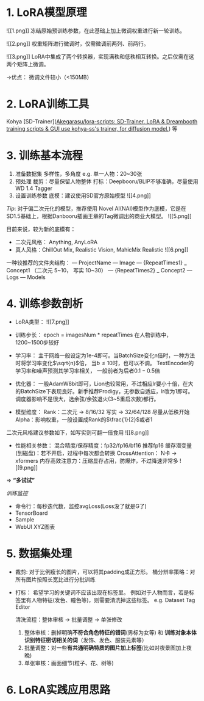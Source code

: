 # 1. LoRA模型原理
![[1.png]]
冻结原始预训练参数，在此基础上加上微调权重进行新一轮训练。

![[2.png]]
权重矩阵进行微调时，仅需微调前两列、前两行。

![[3.png]]
LoRA中集成了两个转换器，实现满秩和低秩相互转换。之后仅需在这两个矩阵上微调。

->优点： 微调文件较小（<150MB）

# 2. LoRA训练工具
Kohya
[SD-Trainer]([Akegarasu/lora-scripts: SD-Trainer. LoRA & Dreambooth training scripts & GUI use kohya-ss's trainer, for diffusion model.](https://github.com/Akegarasu/lora-scripts)) 等

# 3. 训练基本流程
1. 准备数据集
	多样性，多角度
	e.g. 单一人物：20~30张
2. 预处理
	裁剪：尽量保留人物整体
	打标：Deepbooru/BLIP不够准确，尽量使用WD 1.4 Tagger
3. 设置训练参数
	底模：建议使用SD官方原始模型
	![[4.png]]

*Tip*: 对于偏二次元化的模型，推荐使用 Novel AI(NAI)模型作为底模，它是在SD1.5基础上，根据Danbooru插画王章的Tag微调出的商业大模型。
![[5.png]]

目前来说，较为新的底模有：
* 二次元风格： Anything, AnyLoRA
* 真人风格：ChillOut Mix, Realistic Vision, MahicMix Realistic
![[6.png]]

一种较推荐的文件夹结构：
— ProjectName
	— Image
		— {RepeatTimes1} _ Concept1     （二次元 5~10， 写实 10~30）
		— {RepeatTimes2} _ Concept2
	— Logs
	— Models
# 4. 训练参数剖析

* LoRA类型：
![[7.png]]
* 训练步长：
	epoch = imagesNum * repeatTimes
	在人物训练中，1200~1500步较好
	
* 学习率：
	主干网络一般设定为1e-4即可。当BatchSize变化n倍时，一种方法时将学习率变化$\sqrt{n}$倍， 当$b\leq 10$时，也可以不调。
	TextEncoder的学习率和噪声预测其学习率相关， 一般前者为后者$0.1 - 0.5$倍
	
* 优化器：
	一般AdamW8bit即可，Lion也较常用，不过相应lr要小十倍，在大的BatchSize下表现良好。新手推荐Prodigy，无参数自适应，lr改为1即可。
	调度器影响不是很大，选余弦/余弦退火(3~5重启次数)都行。
	
* 模型维度：
	Rank：二次元 -> 8/16/32   写实 -> 32/64/128   尽量从低秩开始
	Alpha：影响权重，一般设置成Rank的$\frac{1}{2}$或者1

二次元风格建议参数如下，如写实则可翻一倍食用
![[8.png]]
	
* 性能相关参数：
	混合精度/保存精度：fp32/fp16/bf16   推荐fp16
	缓存潜变量(到磁盘)：若不开启，过程中每次都会转换
	CrossAttention： N卡 -> xformers
	内存高效注意力：压缩显存占用，防爆炸，不过降速非常多
![[9.png]]

=> **“多试试”**

*训练监控*
* 命令行：每秒迭代数，监控avgLoss(Loss没了就是G了)
* TensorBoard
* Sample
* WebUI XYZ图表
# 5. 数据集处理
* 裁剪:
	对于比例瘦长的图片，可以将其padding成正方形。
	桶分辨率策略：对所有图片按照长宽比进行分批训练

* 打标：
	希望学习的关键词不应该出现在标签里。
	例如对于人物而言，若是标签里有人物特征(发色、瞳色等)，则需要清洗掉这些标签。
	e.g. Dataset Tag Editor
	
	清洗流程：整体审核 -> 批量调整 -> 单张修改
	1. 整体审核：删掉明确**不符合角色特征的错词**(男标为女等) 和 **训练对象本体识别特征密切相关的词**（发饰、发色、服装元素等）
	2. 批量调整：对一些**有共通明确特质的图片加上标签**(比如对夜景图加上夜晚)
	3. 单张审核：画面细节(粒子、花、树等)

# 6. LoRA实践应用思路